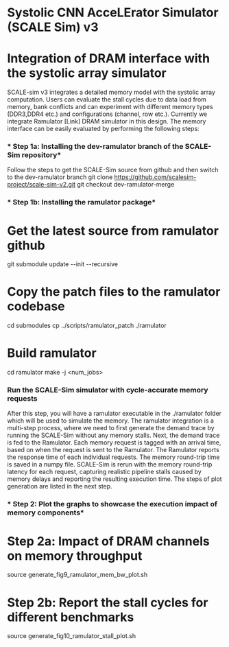 # Systolic CNN AcceLErator Simulator (SCALE Sim) v3 #
# Integration of DRAM interface with the systolic array simulator #

SCALE-sim v3 integrates a detailed memory model with the systolic array computation. 
Users can evaluate the stall cycles due to data load from memory, bank conflicts and can experiment with different memory types (DDR3,DDR4 etc.) and configurations (channel, row etc.).
Currently we integrate Ramulator [Link] DRAM simulator in this design. 
The memory interface can be easily evaluated by performing the following steps:

### * Step 1a: Installing the dev-ramulator branch of the SCALE-Sim repository*
Follow the steps to get the SCALE-Sim source from github and then switch to the dev-ramulator branch
git clone https://github.com/scalesim-project/scale-sim-v2.git
git checkout dev-ramulator-merge

### * Step 1b: Installing the ramulator package*

# Get the latest source from ramulator github
git submodule update --init --recursive

# Copy the patch files to the ramulator codebase 
cd submodules
cp ../scripts/ramulator_patch ./ramulator

# Build ramulator
cd ramulator
make -j <num_jobs>

### Run the SCALE-Sim simulator with cycle-accurate memory requests

After this step, you will have a ramulator executable in the ./ramulator folder which will be used to simulate the memory.
The ramulator integration is a multi-step process, where we need to first generate the demand trace by running the SCALE-Sim without any memory stalls. 
Next, the demand trace is fed to the Ramulator. Each memory request is tagged with an arrival time, based on when the request is sent to the Ramulator.
The Ramulator reports the response time of each individual requests. The memory round-trip time is saved in a numpy file.
SCALE-Sim is rerun with the memory round-trip latency for each request, capturing realistic pipeline stalls caused by memory delays and reporting the resulting execution time.
The steps of plot generation are listed in the next step.


### * Step 2: Plot the graphs to showcase the execution impact of memory components*

# Step 2a:  Impact of DRAM channels on memory throughput 

source generate_fig9_ramulator_mem_bw_plot.sh

# Step 2b: Report the stall cycles for different benchmarks

source generate_fig10_ramulator_stall_plot.sh
